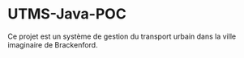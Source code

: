 # UTMS-Java-POC
Ce projet est un système de gestion du transport urbain dans la ville imaginaire de Brackenford.
